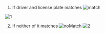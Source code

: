 1. If driver and license plate matches
![match](https://github.com/OmmMalhotra02/Residential-SecurePass-a-Smart-Vehicle-Detection-System/assets/131970595/c3a8474a-a67b-4aed-b8a5-e8eb9d319697)

![1](https://github.com/OmmMalhotra02/Residential-SecurePass-a-Smart-Vehicle-Detection-System/assets/131970595/f90ba893-da16-43cc-bfdf-bd8f8ae4d9cd)

2. If neither of it matches
![noMatch](https://github.com/OmmMalhotra02/Residential-SecurePass-a-Smart-Vehicle-Detection-System/assets/131970595/ce13827c-8c72-405b-ac67-dda0bd1087a9)
![2](https://github.com/OmmMalhotra02/Residential-SecurePass-a-Smart-Vehicle-Detection-System/assets/131970595/bbe69f85-b5af-4cc3-bfaf-530b9a88df31)
